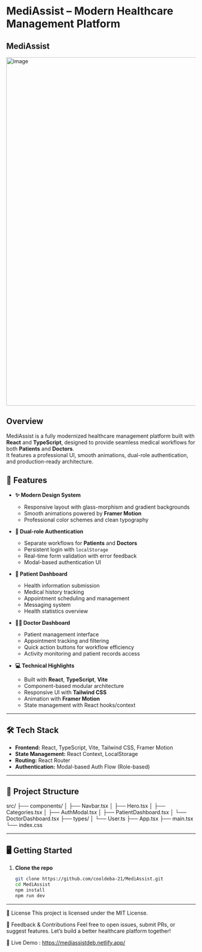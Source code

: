 # MediAssist – Modern Healthcare Management Platform

## MediAssist
<img width="1869" height="927" alt="image" src="https://github.com/user-attachments/assets/0d6c59fa-1d57-48f1-a3dd-3b115389b3fd" />

## Overview

MediAssist is a fully modernized healthcare management platform built with **React** and **TypeScript**, designed to provide seamless medical workflows for both **Patients** and **Doctors**.  
It features a professional UI, smooth animations, dual-role authentication, and production-ready architecture.

## 🚀 Features

- **✨ Modern Design System**
  - Responsive layout with glass-morphism and gradient backgrounds
  - Smooth animations powered by **Framer Motion**
  - Professional color schemes and clean typography

- **🔐 Dual-role Authentication**
  - Separate workflows for **Patients** and **Doctors**
  - Persistent login with `localStorage`
  - Real-time form validation with error feedback
  - Modal-based authentication UI

- **🏥 Patient Dashboard**
  - Health information submission
  - Medical history tracking
  - Appointment scheduling and management
  - Messaging system
  - Health statistics overview

- **👨‍⚕️ Doctor Dashboard**
  - Patient management interface
  - Appointment tracking and filtering
  - Quick action buttons for workflow efficiency
  - Activity monitoring and patient records access

- **💻 Technical Highlights**
  - Built with **React**, **TypeScript**, **Vite**
  - Component-based modular architecture
  - Responsive UI with **Tailwind CSS**
  - Animation with **Framer Motion**
  - State management with React hooks/context

---

## 🛠️ Tech Stack

- **Frontend:** React, TypeScript, Vite, Tailwind CSS, Framer Motion
- **State Management:** React Context, LocalStorage
- **Routing:** React Router
- **Authentication:** Modal-based Auth Flow (Role-based)

---

## 📂 Project Structure

src/
├── components/
│ ├── Navbar.tsx
│ ├── Hero.tsx
│ ├── Categories.tsx
│ ├── AuthModal.tsx
│ ├── PatientDashboard.tsx
│ └── DoctorDashboard.tsx
├── types/
│ └── User.ts
├── App.tsx
├── main.tsx
└── index.css

---

## 🖥️ Getting Started

1. **Clone the repo**
   ```bash
   git clone https://github.com/cooldeba-21/MediAssist.git
   cd MediAssist
   npm install
   npm run dev 
---

📃 License
This project is licensed under the MIT License.

💬 Feedback & Contributions
Feel free to open issues, submit PRs, or suggest features.
Let’s build a better healthcare platform together!

🔗 Live Demo : 
https://mediassistdeb.netlify.app/
